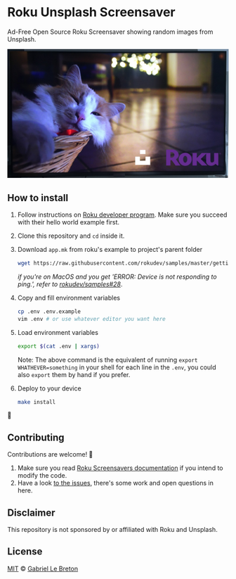 # Roku Unsplash Screensaver

Ad-Free Open Source Roku Screensaver showing random images from Unsplash.

![Roku Unsplash Screensaver header image](./docs/header.jpg)

## How to install

1. Follow instructions on [Roku developer program](https://developer.roku.com/en-ca/docs/developer-program/getting-started/roku-dev-prog.md). Make sure you succeed with their hello world example first.
1. Clone this repository and `cd` inside it.
1. Download `app.mk` from roku's example to project's parent folder

    ```bash
    wget https://raw.githubusercontent.com/rokudev/samples/master/getting%20started/makefile/app.mk -O ../app.mk
    ```

    _if you're on MacOS and you get 'ERROR: Device is not responding to ping.', refer to [rokudev/samples#28](https://github.com/rokudev/samples/issues/28)_.

1. Copy and fill environment variables

    ```bash
    cp .env .env.example
    vim .env # or use whatever editor you want here
    ```

1. Load environment variables

    ```bash
    export $(cat .env | xargs)
    ```
    
    Note: The above command is the equivalent of running `export WHATHEVER=something` in your shell for each line in the `.env`, you could also `export` them by hand if you prefer.

1. Deploy to your device

    ```bash
    make install
    ```

:tada:

## Contributing

Contributions are welcome! 🙏

1. Make sure you read [Roku Screensavers documentation](https://developer.roku.com/en-ca/docs/developer-program/media-playback/screensavers.md) if you intend to modify the code.
2. Have a look [to the issues](https://github.com/gableroux/roku-unsplash-screensaver/issues), there's some work and open questions in here.

## Disclaimer

This repository is not sponsored by or affiliated with Roku and Unsplash.

## License

[MIT](LICENSE.md) © [Gabriel Le Breton](https://gableroux.com)

